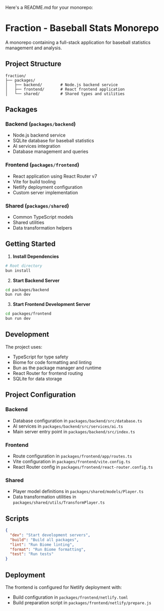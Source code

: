 Here's a README.md for your monorepo:


# Fraction - Baseball Stats Monorepo

A monorepo containing a full-stack application for baseball statistics management and analysis.

## Project Structure

```
fraction/
├── packages/
│   ├── backend/        # Node.js backend service
│   ├── frontend/       # React frontend application
│   └── shared/         # Shared types and utilities
```

## Packages

### Backend (`packages/backend`)
- Node.js backend service
- SQLite database for baseball statistics
- AI services integration
- Database management and queries

### Frontend (`packages/frontend`)
- React application using React Router v7
- Vite for build tooling
- Netlify deployment configuration
- Custom server implementation

### Shared (`packages/shared`)
- Common TypeScript models
- Shared utilities
- Data transformation helpers

## Getting Started

1. **Install Dependencies**
```bash
# Root directory
bun install
```

2. **Start Backend Server**
```bash
cd packages/backend
bun run dev
```

3. **Start Frontend Development Server**
```bash
cd packages/frontend
bun run dev
```

## Development

The project uses:
- TypeScript for type safety
- Biome for code formatting and linting
- Bun as the package manager and runtime
- React Router for frontend routing
- SQLite for data storage

## Project Configuration

### Backend
- Database configuration in `packages/backend/src/database.ts`
- AI services in `packages/backend/src/services/ai.ts`
- Main server entry point in `packages/backend/src/index.ts`

### Frontend
- Route configuration in `packages/frontend/app/routes.ts`
- Vite configuration in `packages/frontend/vite.config.ts`
- React Router config in `packages/frontend/react-router.config.ts`

### Shared
- Player model definitions in `packages/shared/models/Player.ts`
- Data transformation utilities in `packages/shared/utils/TransformPlayer.ts`

## Scripts

```json
{
  "dev": "Start development servers",
  "build": "Build all packages",
  "lint": "Run Biome linting",
  "format": "Run Biome formatting",
  "test": "Run tests"
}
```

## Deployment

The frontend is configured for Netlify deployment with:
- Build configuration in `packages/frontend/netlify.toml`
- Build preparation script in `packages/frontend/netlify/prepare.js`
